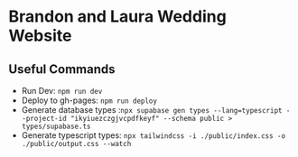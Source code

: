 # Brandon and Laura Wedding Website

## Useful Commands
- Run Dev: `npm run dev`
- Deploy to gh-pages: `npm run deploy`
- Generate database types :`npx supabase gen types --lang=typescript --project-id "ikyiuezczgjvcpdfkeyf" --schema public > types/supabase.ts`
- Generate typescript types: `npx tailwindcss -i ./public/index.css -o ./public/output.css --watch`